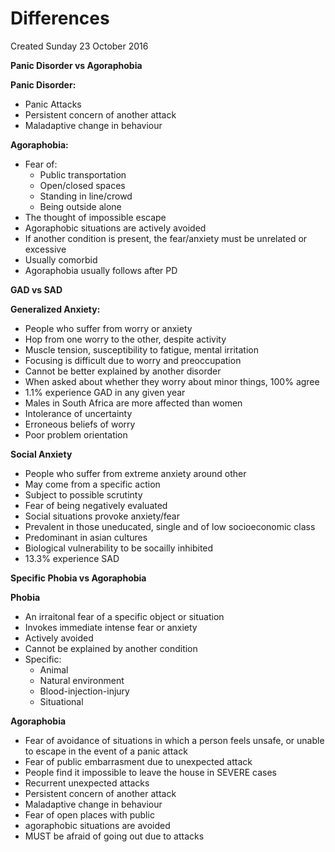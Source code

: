 # Differences
Created Sunday 23 October 2016

**Panic Disorder vs Agoraphobia**

**Panic Disorder:**

* Panic Attacks
* Persistent concern of another attack
* Maladaptive change in behaviour

**Agoraphobia:**

* Fear of:
	* Public transportation
	* Open/closed spaces
	* Standing in line/crowd
	* Being outside alone
* The thought of impossible escape
* Agoraphobic situations are actively avoided
* If another condition is present, the fear/anxiety must be unrelated or excessive
* Usually comorbid
* Agoraphobia usually follows after PD


**GAD vs SAD**

**Generalized Anxiety:**

* People who suffer from worry or anxiety
* Hop from one worry to the other, despite activity
* Muscle tension, susceptibility to fatigue, mental irritation
* Focusing is difficult due to worry and preoccupation
* Cannot be better explained by another disorder
* When asked about whether they worry about minor things, 100% agree
* 1.1% experience GAD in any given year
* Males in South Africa are more affected than women
* Intolerance of uncertainty
* Erroneous beliefs of worry
* Poor problem orientation

**Social Anxiety**

* People who suffer from extreme anxiety around other
* May come from a specific action
* Subject to possible scrutinty
* Fear of being negatively evaluated
* Social situations provoke anxiety/fear
* Prevalent in those uneducated, single and of low socioeconomic class
* Predominant in asian cultures
* Biological vulnerability to be socailly inhibited
* 13.3% experience SAD

**Specific Phobia vs Agoraphobia**

**Phobia**

* An irraitonal fear of a specific object or situation
* Invokes immediate intense fear or anxiety
* Actively avoided
* Cannot be explained by another condition
* Specific:
	* Animal
	* Natural environment
	* Blood-injection-injury
	* Situational

	
**Agoraphobia**

* Fear of avoidance of situations in which a person feels unsafe, or unable to escape in the event of a panic attack
* Fear of public embarrasment due to unexpected attack
* People find it impossible to leave the house in SEVERE cases
* Recurrent unexpected attacks
* Persistent concern of another attack
* Maladaptive change in behaviour
* Fear of open places with public
* agoraphobic situations are avoided
* MUST be afraid of going out due to attacks



